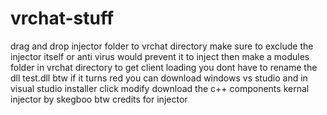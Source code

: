# vrchat-stuff
drag and drop injector folder to vrchat directory 
make sure to exclude the injector itself or anti virus would prevent it to inject 
then make a modules folder in vrchat directory to get client loading you dont have to rename the dll test.dll btw 
if it turns red you can download windows vs studio and in visual studio installer click modify  download the c++ components 
kernal injector by skegboo btw credits for injector 
